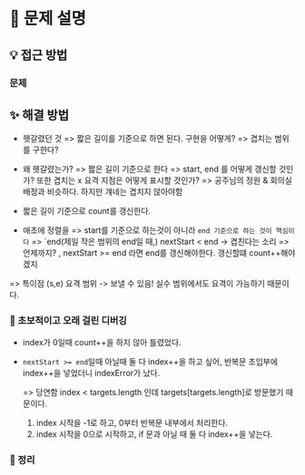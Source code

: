 # 📌 문제 설명

## 💡 접근 방법

### 문제

## ✨ 해결 방법

- 헷갈렸던 것
  => 짧은 길이를 기준으로 하면 된다. 구현을 어떻게?
  => 겹치는 범위를 구한다?

- 왜 헷갈렸는가?
  => 짧은 길이 기준으로 한다 => start, end 를 어떻게 갱신할 것인가? 또한 겹치는 x 요격 지점은 어떻게 표시할 것인가?
  => 공주님의 정원 & 회의실 배정과 비슷하다. 하지만 걔네는 겹치지 않아야함

- 짧은 길이 기준으로 count를 갱신한다.
- 애초에 정렬을 => start를 기준으로 하는것이 아니라 `end 기준으로 하는 것이 핵심이다`
  => `end(제일 작은 범위의 end일 때,) nextStart < end -> 겹친다는 소리
  => 언제까지? , nextStart >= end 라면 end를 갱신해야한다. 갱신할떄 count++해야겠지

=> 특이점 (s,e) 요격 범위 -> 보낼 수 있음! 실수 범위에서도 요격이 가능하기 때문이다.

### 🚨 초보적이고 오래 걸린 디버깅

- index가 0일때 count++을 하지 않아 틀렸었다.
- `nextStart >= end`일때 아닐때 둘 다 index++을 하고 싶어, 반복문 초입부에 index++을 넣었더니 indexError가 났다.

  => 당연함 index < targets.length 인데 targets[targets.length]로 방문했기 때문이다.

  1.  index 시작을 -1로 하고, 0부터 반복문 내부에서 처리한다.
  2.  index 시작을 0으로 시작하고, if 문과 아닐 때 둘 다 index++을 넣는다.

### 📌 정리
